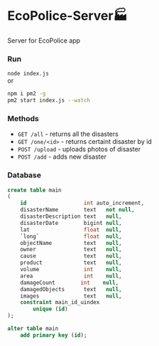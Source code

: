 # EcoPolice-Server🏭
Server for EcoPolice app

### Run
`node index.js`  
or  
```bash
npm i pm2 -g
pm2 start index.js --watch
```

### Methods
* `GET /all` - returns all the disasters
* `GET /one/<id>` - returns certaint disaster by id
* `POST /upload` - uploads photos of disaster
* `POST /add` - adds new disaster

### Database
```SQL
create table main
(
    id                  int auto_increment,
    disasterName        text   not null,
    disasterDescription text   null,
    disasterDate        bigint null,
    lat                 float  null,
    `long`              float  null,
    objectName          text   null,
    owner               text   null,
    cause               text   null,
    product             text   null,
    volume              int    null,
    area                int    null,
    damageCount        int    null,
    damagedObjects      text   null,
    images              text   null,
    constraint main_id_uindex
        unique (id)
);

alter table main
    add primary key (id);
```
